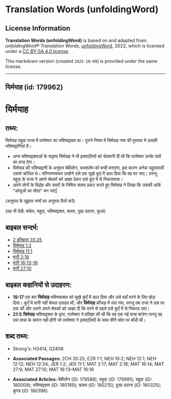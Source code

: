 # Translation Words (unfoldingWord)

## License Information

**Translation Words (unfoldingWord)** is based on and adapted from: _unfoldingWord® Translation Words_, [unfoldingWord](https://unfoldingword.org/utw), 2022, which is licensed under a [CC BY-SA 4.0 license](https://creativecommons.org/licenses/by-sa/4.0/legalcode.en).

This markdown version (created `2025-10-09`) is provided under the same license.



--------------------------------

## यिर्मयाह (id: 179962)

यिर्मयाह
========

तथ्य:
-----

यिर्मयाह यहूदा राज्य में परमेश्वर का भविष्यद्वक्ता था। पुराने नियम में यिर्मयाह नाम की पुस्तक में उसकी भविष्यद्वाणियां हैं।

* अन्य भविष्यद्वक्ताओं के सदृश्य यिर्मयाह ने भी इस्राएलियों को चेतावनी दी थी कि परमेश्वर उनके पापों का दण्ड देगा।
* यिर्मयाह की भविष्यद्वाणी के अनुवार बेबीलोन, यरूशलेम को बन्दी बनाएगा, इस कारण अनेक यहूदावासी उससे क्रोधित थे। परिणामस्वरूप उन्होंने उसे एक सूखे कूएं में डाल दिया कि वह मर जाए। परन्तु यहूदा के राजा ने अपने सेवकों को आज्ञा देकर उसे कूएं में से निकलवाया।
* अपने लोगों के विद्रोह और कष्टों के निमित्त संताप प्रकट करते हुए यिर्मयाह ने लिखा कि उसकी आंकें "आंसुओं का सोता" बन जाएं\|

(अनुवाद के सुझाव नामों का अनुवाद कैसे करें)

(यह भी देखें: बाबेल, यहूदा, भविष्यद्वक्ता, बलवा, दुख उठाना, कुआं)

बाइबल सन्दर्भ:
--------------

* [2 इतिहास 35:25](https://ref.ly/2Chr0:0)
* [यिर्मयाह 1:2](https://ref.ly/Jer1:2)
* [यिर्मयाह 11:1](https://ref.ly/Jer11:1)
* [मत्ती 2:18](https://ref.ly/Matt2:18)
* [मत्ती 16:13–16](https://ref.ly/Matt16:13-Matt16:16)
* [मत्ती 27:10](https://ref.ly/Matt27:10)

बाइबल कहानियों से उदाहरण:
-------------------------

* **19:17** एक बार **यिर्मयाह** भविष्यवक्ता को सूखे कुएँ में डाल दिया और उसे वहाँ मरने के लिए छोड़ दिया। कुएँ में पानी नहीं केवल दलदल थी, और **यिर्मयाह** कीचड़ में धंस गया, परन्तु तब राजा ने उस पर दया की और उसने अपने सेवकों को आज्ञा दी कि मरने से पहले उसे कुएँ में से निकाल लाएं।
* **21:5** **यिर्मयाह** भविष्यद्वक्ता के द्वारा, परमेश्वर ने प्रतिज्ञा की थी कि वह एक नई वाचा बांधेगा परन्तु वह उस वाचा के समान नही होंगी जो परमेश्वर ने इस्राएलियों के साथ सीनै पर्वत पर बाँधी थी।

शब्द तथ्य:
----------

* Strong's: H3414, G2408

* **Associated Passages:** 2CH 35:25; EZR 1:1; NEH 10:2; NEH 12:1; NEH 12:12; NEH 12:34; JER 1:2; JER 11:1; MAT 2:17; MAT 2:18; MAT 16:14; MAT 27:9; MAT 27:10; MAT 16:13–MAT 16:16
* **Associated Articles:** बेबीलोन (ID: 179588); यहूदा (ID: 179991); यहूदा (ID: 180009); भविष्यद्वक्ता (ID: 180189); बलवा  (ID: 180215); दुःख उठाना (ID: 180325); कुण्ड (ID: 180396)

